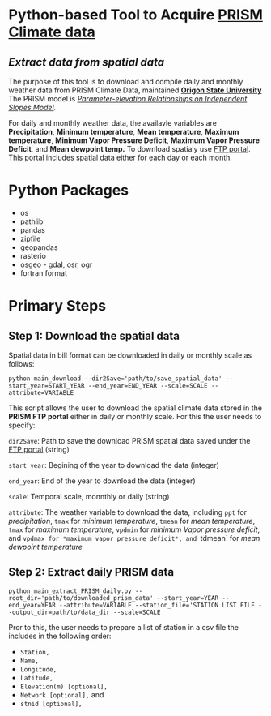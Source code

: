 # Python-based Tool to Acquire [PRISM Climate data](https://prism.oregonstate.edu)
## *Extract data from spatial data*
The purpose of this tool is to download and compile daily and monthly weather data from PRISM Climate Data, maintained **[Origon State University](https://prism.oregonstate.edu/)** The PRISM model is *[Parameter-elevation Relationships on Independent Slopes Model](https://prism.oregonstate.edu/documents/pubs/2008intjclim_physiographicMapping_daly.pdf).* 

For daily and monthly weather data, the availavle variables are **Precipitation**, **Minimum temperature**, **Mean temperature**, **Maximum temperature**, **Minimum Vapor Pressure Deficit**, **Maximum Vapor Pressure Deficit**, and **Mean dewpoint temp.**
To download spatialy use [FTP portal](https://ftp.prism.oregonstate.edu). This portal includes spatial data either for each day or each month.

# Python Packages
* os
* pathlib
* pandas
* zipfile
* geopandas
* rasterio
* osgeo - gdal, osr, ogr
* fortran format
  
# Primary Steps
## Step 1: Download the spatial data 
Spatial data in bill format can be downloaded in daily or monthly scale as follows:

`python main_download --dir2Save='path/to/save_spatial_data' --start_year=START_YEAR --end_year=END_YEAR --scale=SCALE --attribute=VARIABLE`

This script allows the user to download the spatial climate data stored in the **PRISM FTP portal** either in daily or monthly scale. For this the user needs to specify:

`dir2Save`: Path to save the download PRISM spatial data saved under the [FTP portal](https://ftp.prism.oregonstate.edu) (string)

`start_year`: Begining of the year to download the data (integer)

`end_year`: End of the year to download the data  (integer)

`scale`: Temporal scale, monnthly or daily  (string)

 `attribute`: The weather variable to download the data, including  `ppt` for *precipitation*, `tmax` for *minimum temperature*, `tmean` for *mean temperature*, `tmax` for *maximum temperature*, `vpdmin` for *minimum Vapor pressure deficit*, and `vpdmax for *maximum vapor pressure deficit*, and `tdmean` for *mean dewpoint temperature*

 ## Step 2: Extract daily PRISM data
 
  `python main_extract_PRISM_daily.py --root_dir='path/to/downloaded_prism_data' --start_year=YEAR --end_year=YEAR --attribute=VARIABLE --station_file='STATION LIST FILE --output_dir=path/to/data_dir --scale=SCALE`
  
  Pror to this, the user needs to prepare a list of station in a csv file the includes in the following order:
  
  * `Station,`
  * `Name,`
  * `Longitude,`
  *  `Latitude,`
  *  `Elevation(m) [optional],`
  *  `Network [optional],` and
  *  `stnid [optional],`



